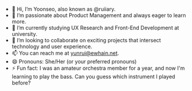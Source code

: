 - 👋 Hi, I’m Yoonseo, also known as @ruiiary.
- 👀 I’m passionate about Product Management and always eager to learn more.
- 🌱 I’m currently studying UX Research and Front-End Development at university.
- 💞️ I’m looking to collaborate on exciting projects that intersect technology and user experience.
- 📫 You can reach me at yunrui@ewhain.net.
- 😄 Pronouns: She/Her (or your preferred pronouns)
- ⚡ Fun fact: I was an amateur orchestra member for a year, and now I'm learning to play the bass. Can you guess which instrument I played before?

<!---
ruiiary/ruiiary is a ✨ special ✨ repository because its `README.md` (this file) appears on your GitHub profile.
You can click the Preview link to take a look at your changes.
--->
